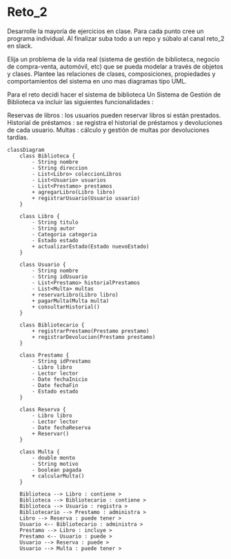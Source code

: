 # Reto_2

Desarrolle la mayoría de ejercicios en clase. Para cada punto cree un programa individual. Al finalizar suba todo a un repo y súbalo al canal reto_2 en slack.

Elija un problema de la vida real (sistema de gestión de biblioteca, negocio de compra-venta, automóvil, etc) que se pueda modelar a través de objetos y clases. Plantee las relaciones de clases, composiciones, propiedades y comportamientos del sistema en uno mas diagramas tipo UML.

Para el reto decidi hacer el sistema de biblioteca 
Un Sistema de Gestión de Biblioteca va incluir las siguientes funcionalidades :

Reservas de libros : los usuarios pueden reservar libros si están prestados.
Historial de préstamos : se registra el historial de préstamos y devoluciones de cada usuario.
Multas : cálculo y gestión de multas por devoluciones tardías.

```mermaid
classDiagram
    class Biblioteca {
        - String nombre
        - String direccion
        - List<Libro> coleccionLibros
        - List<Usuario> usuarios
        - List<Prestamo> prestamos
        + agregarLibro(Libro libro)
        + registrarUsuario(Usuario usuario)  
    }

    class Libro {
        - String titulo
        - String autor
        - Categoria categoria
        - Estado estado
        + actualizarEstado(Estado nuevoEstado)
    }

    class Usuario {
        - String nombre
        - String idUsuario
        - List<Prestamo> historialPrestamos
        - List<Multa> multas
        + reservarLibro(Libro libro)
        + pagarMulta(Multa multa)
        + consultarHistorial()
    }

    class Bibliotecario {
        + registrarPrestamo(Prestamo prestamo)
        + registrarDevolucion(Prestamo prestamo)
    }

    class Prestamo {
        - String idPrestamo
        - Libro libro
        - Lector lector
        - Date fechaInicio
        - Date fechaFin
        - Estado estado
    }

    class Reserva {
        - Libro libro
        - Lector lector
        - Date fechaReserva
        + Reservar()
    }

    class Multa {
        - double monto
        - String motivo
        - boolean pagada
        + calcularMulta()
    }

    Biblioteca --> Libro : contiene >
    Biblioteca --> Bibliotecario : contiene >
    Biblioteca --> Usuario : registra >
    Bibliotecario --> Prestamo : administra >
    Libro --> Reserva : puede tener >
    Usuario <-- Bibliotecario : administra >
    Prestamo --> Libro : incluye >
    Prestamo <-- Usuario : puede >
    Usuario --> Reserva : puede >
    Usuario --> Multa : puede tener >
